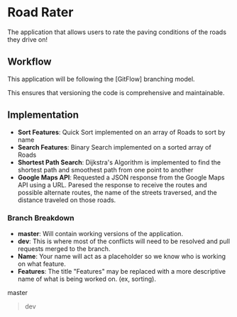 # Road Rater

The application that allows users to rate the paving conditions of the roads they drive on!

## Workflow

This application will be following the [GitFlow] branching model.

This ensures that versioning the code is comprehensive and maintainable.

## Implementation

- **Sort Features**:        Quick Sort implemented on an array of Roads to sort by name
- **Search Features**:      Binary Search implemented on a sorted array of Roads
- **Shortest Path Search**: Dijkstra's Algorithm is implemented to find the shortest path and smoothest path from one point to another
- **Google Maps API**:      Requested a JSON response from the Google Maps API using a URL. Paresed the response to receive the routes and possible alternate routes, the name of the streets traversed, and the distance traveled on those roads.


### Branch Breakdown

- **master**:   Will contain working versions of the application.
- **dev**:      This is where most of the conflicts will need to be resolved and pull requests merged to the branch.
- **Name**:     Your name will act as a placeholder so we know who is working on what feature.
- **Features**: The title "Features" may be replaced with a more descriptive name of what is being worked on. (ex, sorting).

master
> dev

